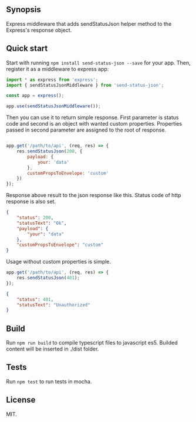 ## Synopsis

Express middleware that adds sendStatusJson helper method to the Express's response object.

## Quick start

Start with running `npm install send-status-json --save` for your app. Then, register it as a middleware to express app:

```js
import * as express from 'express';
import { sendStatusJsonMiddleware } from 'send-status-json';

const app = express();

app.use(sendStatusJsonMiddleware());

```

Then you can use it to return simple response. First parameter is status code and second is an object with wanted custom properties. Properties passed in second parameter are assigned to the root of response.

```js

app.get('/path/to/api', (req, res) => {
    res.sendStatusJson(200, {
        payload: {
            your: 'data'
        },
        customPropsToEnvelope: 'custom'
    })
});

```

Response above result to the json response like this. Status code of http response is also set.

```json
{
    "status": 200,
    "statusText": "Ok",
    "payload": {
        "your": "data"
    },
    "customPropsToEnvelope": "custom"
}
```

Usage without custom properties is simple.

```js
app.get('/path/to/api', (req, res) => {
    res.sendStatusJson(401);
});

```

```json
{
    "status": 401,
    "statusText": "Unauthorized"
}
```

## Build

Run `npm run build` to compile typescript files to javascript es5. Builded content will be inserted in ./dist folder.

## Tests

Run `npm test` to run tests in mocha.

## License

MIT.